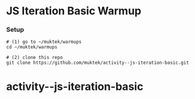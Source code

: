 # JS Iteration Basic Warmup

### Setup

```
# (1) go to ~/muktek/warmups
cd ~/muktek/warmups

# (2) clone this repo
git clone https://github.com/muktek/activity--js-iteration-basic.git

```
# activity--js-iteration-basic
